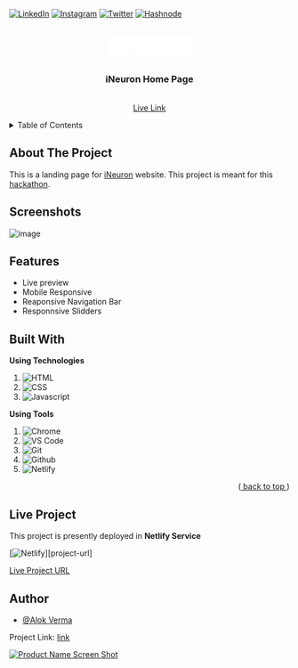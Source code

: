 <div id="top"></div>

<!-- Social Links -->

[![LinkedIn][linkedin-shield]][linkedin-url]
[![Instagram][instagram-shield]][instagram-url]
[![Twitter][twitter-shield]][twitter-url]
[![Hashnode][hashnode-shield]][hashnode-url]

<!-- PROJECT LOGO -->
<br />
<div align="center">
  <a href="https://github.com/alokVerma749/iNeuron-Home-Page">
    <img src="https://github.com/alokVerma749/iNeuron-Home-Page/blob/master/images/ineuron-logo-white.png" alt="Logo" width="150">
  </a>

<h3 align="center">iNeuron Home Page</h3>

  <p align="center">
    <br />
    <a href="https://ineuronai-alokverma.netlify.app/">Live Link</a>
  </p>
</div>

<!-- TABLE OF CONTENTS -->
<details>
  <summary>Table of Contents</summary>
  <ol>
    <li>
      <a href="#about-the-project">About The Project</a>
    </li>
    <li><a href="#built-with">Built With</a></li>
    <li><a href="#live-project">Live Project</a></li>
    <li><a href="#screenshots">Screenshots</a></li>
    <li><a href="#features">Features</a></li>
    <li><a href="#author">About Me</a></li>

  </ol>
</details>

<!-- ABOUT THE PROJECT -->

## About The Project
This is a landing page for [iNeuron](https://ineuron.ai) website. This project is meant for this [hackathon](https://www.findcoder.io/challenges/Hackathon%20for%20Javascript%20live%20batch/62e3ddecf1306512201c9de0).

## Screenshots

![image](https://github.com/alokVerma749/iNeuron-Home-Page/assets/87599400/829ac72a-9195-463c-8854-61cd48b7081a)

## Features

- Live preview
- Mobile Responsive
- Reaponsive Navigation Bar
- Responnsive Slidders

## Built With

**Using Technologies**

1. ![HTML][html-shield]
2. ![CSS][css-shield]
3. ![Javascript](https://img.shields.io/badge/JavaScript-F7DF1E?style=for-the-badge&logo=javascript&logoColor=black)

**Using Tools**

1. ![Chrome][chrome-shield]
2. ![VS Code][vscode-shield]
3. ![Git][git-shield]
4. ![Github][github-shield]
5. ![Netlify][netlify-shield]

<p align="right">(<a href="#top"> back to top </a>)</p>

## Live Project

This project is presently deployed in **Netlify Service**

[![Netlify][netlify-shield]][project-url]

[Live Project URL](https://ineuronai-alokverma.netlify.app/)


## Author

- [@Alok Verma](https://www.github.com/alokVerma749)

Project Link: [link](https://github.com/alokVerma749/iNeuron-Home-Page)

<!-- BACK TO TOP -->

[![Product Name Screen Shot][backtotop-shield]](#top)

<!-- MARKDOWN LINKS & IMAGES -->

<!-- Linkedin -->

[linkedin-shield]: https://img.shields.io/badge/-LinkedIn-black.svg?style=for-the-badge&logo=linkedin&colorB=0B5FBB
[linkedin-url]: https://www.linkedin.com/in/alok-verma-71106a1a0/

<!-- Instagram -->

[instagram-shield]: https://img.shields.io/badge/Instagram-%23E4405F.svg?style=for-the-badge&logo=Instagram&logoColor=white
[instagram-url]: https://instagram.com/alok_std

<!-- Twitter -->

[twitter-shield]: https://img.shields.io/badge/Twitter-%231DA1F2.svg?style=for-the-badge&logo=Twitter&logoColor=white
[twitter-url]: https://twitter.com/alok_std

<!-- Hashnode -->

[hashnode-shield]: https://img.shields.io/badge/Hashnode-2962FF?style=for-the-badge&logo=hashnode&logoColor=white
[hashnode-url]: https://alokverma.hashnode.dev

<!-- Back to Top -->

[backtotop-shield]: https://img.shields.io/badge/Back%20to%20Top-%5E-brightgreen

<!-- Tools and Technologies -->

[html-shield]: https://img.shields.io/badge/html5-%23E34F26.svg?style=for-the-badge&logo=html5&logoColor=white
[css-shield]: https://img.shields.io/badge/css3-%231572B6.svg?style=for-the-badge&logo=css3&logoColor=white
[vscode-shield]: https://img.shields.io/badge/Visual%20Studio%20Code-0078d7.svg?style=for-the-badge&logo=visual-studio-code&logoColor=white
[chrome-shield]: https://img.shields.io/badge/Google%20Chrome-4285F4?style=for-the-badge&logo=GoogleChrome&logoColor=white
[netlify-shield]: https://img.shields.io/badge/netlify-%23000000.svg?style=for-the-badge&logo=netlify&logoColor=#00C7B7
[git-shield]: https://img.shields.io/badge/git-%23F05033.svg?style=for-the-badge&logo=git&logoColor=white
[github-shield]: https://img.shields.io/badge/github-%23121011.svg?style=for-the-badge&logo=github&logoColor=white







